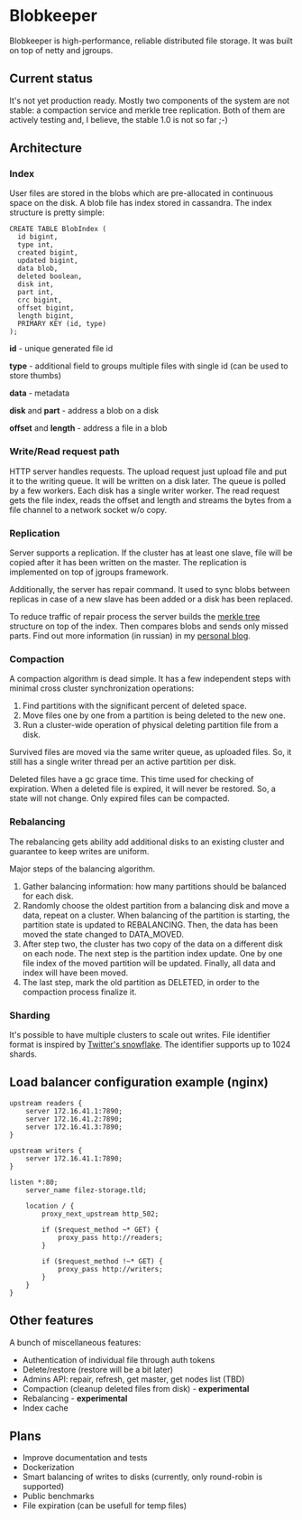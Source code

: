# Blobkeeper

Blobkeeper is high-performance, reliable distributed file storage. It was built on top of netty and jgroups.

## Current status

It's not yet production ready. Mostly two components of the system are not stable: a compaction service and merkle tree replication.
Both of them are actively testing and, I believe, the stable 1.0 is not so far ;-)

## Architecture

### Index

User files are stored in the blobs which are pre-allocated in continuous space on the disk.
A blob file has index stored in cassandra. The index structure is pretty simple:

```
CREATE TABLE BlobIndex (
  id bigint,
  type int,
  created bigint,
  updated bigint,
  data blob,
  deleted boolean,
  disk int,
  part int,
  crc bigint,
  offset bigint,
  length bigint,
  PRIMARY KEY (id, type)
);
```

**id** - unique generated file id

**type** - additional field to groups multiple files with single id (can be used to store thumbs)

**data** - metadata

**disk** and **part** - address a blob on a disk

**offset** and **length** - address a file in a blob

### Write/Read request path

HTTP server handles requests. The upload request just upload file and put it to the writing queue. It will be written on a disk later.
The queue is polled by a few workers. Each disk has a single writer worker.
The read request gets the file index, reads the offset and length and streams the bytes from a file channel to a network socket w/o copy.

### Replication

Server supports a replication. If the cluster has at least one slave, file will be copied after it has been written on the master.
The replication is implemented on top of jgroups framework.

Additionally, the server has repair command. It used to sync blobs between replicas in case of a new slave has been added or a disk has been replaced.

To reduce traffic of repair process the server builds the [merkle tree](https://en.wikipedia.org/wiki/Merkle_tree) structure on top of the index. Then compares blobs and sends only missed parts. Find out more information (in russian) in my [personal blog](https://medium.com/@denisgabaydulin/merkle-tree-a0f251594d78).

### Compaction

A compaction algorithm is dead simple. It has a few independent steps with minimal cross cluster synchronization operations:
 1. Find partitions with the significant percent of deleted space.
 2. Move files one by one from a partition is being deleted to the new one.
 3. Run a cluster-wide operation of physical deleting partition file from a disk.

Survived files are moved via the same writer queue, as uploaded files. So, it still has a single writer thread per an active partition per disk.

Deleted files have a gc grace time. This time used for checking of expiration. When a deleted file is expired, it will never be restored. So, a state will not change. Only expired files can be compacted.

### Rebalancing

The rebalancing gets ability add additional disks to an existing cluster and guarantee to keep writes are uniform.

Major steps of the balancing algorithm.

 1. Gather balancing information: how many partitions should be balanced for each disk.
 2. Randomly choose the oldest partition from a balancing disk and move a data, repeat on a cluster. When balancing of the partition is starting, the partition state is updated to REBALANCING. Then, the data has been moved the state changed to DATA_MOVED.
 3. After step two, the cluster has two copy of the data on a different disk on each node. The next step is the partition index update. One by one file index of the moved partition will be updated. Finally, all data and index will have been moved.
 4. The last step, mark the old partition as DELETED, in order to the compaction process finalize it.

### Sharding

It's possible to have multiple clusters to scale out writes. File identifier format is inspired by [Twitter's snowflake](https://github.com/twitter/snowflake). The identifier supports up to 1024 shards.

## Load balancer configuration example (nginx)

```
upstream readers {
    server 172.16.41.1:7890;
    server 172.16.41.2:7890;
    server 172.16.41.3:7890;
}

upstream writers {
    server 172.16.41.1:7890;
}

listen *:80;
    server_name filez-storage.tld;

    location / {
        proxy_next_upstream http_502;

        if ($request_method ~* GET) {
            proxy_pass http://readers;
        }

        if ($request_method !~* GET) {
            proxy_pass http://writers;
        }
    }
}
```

## Other features

A bunch of miscellaneous features:
 * Authentication of individual file through auth tokens
 * Delete/restore (restore will be a bit later)
 * Admins API: repair, refresh, get master, get nodes list (TBD)
 * Compaction (cleanup deleted files from disk) - **experimental**
 * Rebalancing - **experimental**
 * Index cache

## Plans
 * Improve documentation and tests
 * Dockerization
 * Smart balancing of writes to disks (currently, only round-robin is supported)
 * Public benchmarks
 * File expiration (can be usefull for temp files)

